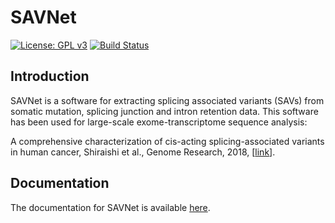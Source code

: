 # SAVNet

[![License: GPL v3](https://img.shields.io/badge/License-GPL%20v3-blue.svg)](https://www.gnu.org/licenses/gpl-3.0)
[![Build Status](https://travis-ci.org/friend1ws/SAVNet.svg?branch=devel)](https://travis-ci.org/friend1ws/SAVNet)

## Introduction

SAVNet is a software for extracting splicing associated variants (SAVs) from somatic mutation, splicing junction and intron retention data. This software has been used for large-scale exome-transcriptome sequence analysis:

A comprehensive characterization of cis-acting splicing-associated variants in human cancer, Shiraishi et al., Genome Research, 2018, [[link](https://genome.cshlp.org/content/early/2018/07/16/gr.231951.117)].

## Documentation

The documentation for SAVNet is available [here](http://savnet.readthedocs.io/en/latest/index.html).
